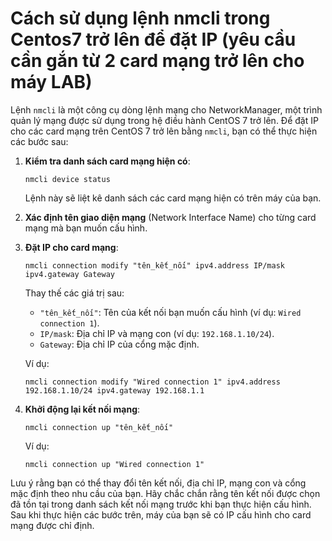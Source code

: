 # Cách sử dụng lệnh nmcli trong Centos7 trở lên để đặt IP (yêu cầu cần gắn từ 2 card mạng trở lên cho máy LAB)

Lệnh `nmcli` là một công cụ dòng lệnh mạng cho NetworkManager, một trình quản lý mạng được sử dụng trong hệ điều hành CentOS 7 trở lên. Để đặt IP cho các card mạng trên CentOS 7 trở lên bằng `nmcli`, bạn có thể thực hiện các bước sau:

1. **Kiểm tra danh sách card mạng hiện có**:
    
    ```
    nmcli device status
    
    ```
    
    Lệnh này sẽ liệt kê danh sách các card mạng hiện có trên máy của bạn.
    
2. **Xác định tên giao diện mạng** (Network Interface Name) cho từng card mạng mà bạn muốn cấu hình.
3. **Đặt IP cho card mạng**:
    
    ```
    nmcli connection modify "tên_kết_nối" ipv4.address IP/mask ipv4.gateway Gateway
    
    ```
    
    Thay thế các giá trị sau:
    
    - `"tên_kết_nối"`: Tên của kết nối bạn muốn cấu hình (ví dụ: `Wired connection 1`).
    - `IP/mask`: Địa chỉ IP và mạng con (ví dụ: `192.168.1.10/24`).
    - `Gateway`: Địa chỉ IP của cổng mặc định.
    
    Ví dụ:
    
    ```
    nmcli connection modify "Wired connection 1" ipv4.address 192.168.1.10/24 ipv4.gateway 192.168.1.1
    
    ```
    
4. **Khởi động lại kết nối mạng**:
    
    ```
    nmcli connection up "tên_kết_nối"
    
    ```
    
    Ví dụ:
    
    ```
    nmcli connection up "Wired connection 1"
    
    ```
    

Lưu ý rằng bạn có thể thay đổi tên kết nối, địa chỉ IP, mạng con và cổng mặc định theo nhu cầu của bạn. Hãy chắc chắn rằng tên kết nối được chọn đã tồn tại trong danh sách kết nối mạng trước khi bạn thực hiện cấu hình. Sau khi thực hiện các bước trên, máy của bạn sẽ có IP cấu hình cho card mạng được chỉ định.